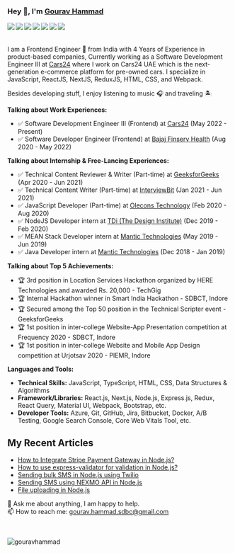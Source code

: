### Hey 👋, I'm [Gourav Hammad](https://gouravhammad.herokuapp.com)

<a href="https://www.linkedin.com/in/gouravhammad"> <img align="left" src="https://img.icons8.com/color/48/000000/linkedin.png"></img></a>
<a href="https://twitter.com/gouravhammad"> <img align="left" src="https://img.icons8.com/color/48/000000/twitter.png"></img></a>
<a href="https://www.facebook.com/gouravhammad477"> <img align="left" src="https://img.icons8.com/color/48/000000/facebook-new.png"></img></a>
<a href="https://www.instagram.com/gouravhammad"> <img align="left" src="https://img.icons8.com/color/48/000000/instagram-new.png"></img></a>
<a href="https://medium.com/@gouravhammad477"> <img align="left" src="https://img.icons8.com/color/48/000000/medium-monogram.png"></img></a>
<a href="https://www.youtube.com/channel/UCbLiJz8Td-XTjIt-7wxnNpw"> <img align="left" src="https://img.icons8.com/color/48/000000/youtube.png"></img></a>
<a href="https://gouravhammad.herokuapp.com/"> <img align="left" src="https://img.icons8.com/color/48/000000/shrug-emoticon.png"></img></a>
<br>
<br>
<br>
I am a Frontend Engineer 🚀 from India with 4 Years of Experience in product-based companies, Currently working as a Software Development Engineer III at [Cars24](https://www.cars24.com/) where I work on Cars24 UAE which is the next-generation e-commerce platform for pre-owned cars. I specialize in JavaScript, ReactJS, NextJS, ReduxJS, HTML, CSS, and Webpack.

Besides developing stuff, I enjoy listening to music 🎧 and traveling 🏝️

**Talking about Work Experiences:**
- ✅ Software Development Engineer III (Frontend) at [Cars24](https://www.cars24.com/) (May 2022 - Present)
- ✅ Software Developer Engineer (Frontend) at [Bajaj Finserv Health](https://healthrx.co.in/) (Aug 2020 - May 2022)


**Talking about Internship & Free-Lancing Experiences:**
- ✅ Technical Content Reviewer & Writer (Part-time) at [GeeksforGeeks](https://geeksforgeeks.org/) (Apr 2020 - Jun 2021)
- ✅ Technical Content Writer (Part-time) at [InterviewBit](https://www.interviewbit.com/) (Jan 2021 - Jun 2021)
- ✅ JavaScript Developer (Part-time) at [Olecons Technology](https://olecons.com/) (Feb 2020 - Aug 2020)
- ✅ NodeJS Developer intern at [TDi (The Design Institute)](https://thedesigninstitute.in/) (Dec 2019 - Feb 2020)
- ✅ MEAN Stack Developer intern at [Mantic Technologies](https://www.linkedin.com/company/mantic-technologies/about/) (May 2019 - Jun 2019)
- ✅ Java Developer intern at [Mantic Technologies](https://www.linkedin.com/company/mantic-technologies/about/) (Dec 2018 - Jan 2019)

**Talking about Top 5 Achievements:**
- 🏆 3rd position in Location Services Hackathon organized by HERE Technologies and awarded Rs. 20,000 - TechGig
- 🏆 Internal Hackathon winner in Smart India Hackathon - SDBCT, Indore
- 🏆 Secured among the Top 50 position in the Technical Scripter event - GeeksforGeeks
- 🏆 1st position in inter-college Website-App Presentation competition at Frequency 2020 - SDBCT, Indore
- 🏆 1st position in inter-college Website and Mobile App Design competition at Urjotsav 2020 - PIEMR, Indore

**Languages and Tools:**  <br/> 
<div align="left">  

 - **Technical Skills:** JavaScript, TypeScript, HTML, CSS, Data Structures & Algorithms <br/> 
 - **Framework/Libraries:** React.js, Next.js, Node.js, Express.js, Redux, React Query, Material UI, Webpack, Bootstrap, etc. <br/> 
 - **Developer Tools:** Azure, Git, GitHub, Jira, Bitbucket, Docker, A/B Testing, Google Search Console, Core Web Vitals Tool, etc.
</div>

## My Recent Articles  
<!-- BLOG-POST-LIST:START -->
- [How to Integrate Stripe Payment Gateway in Node.js?](https://www.geeksforgeeks.org/how-to-integrate-stripe-payment-gateway-in-node-js/)
- [How to use express-validator for validation in Node.js?](https://medium.com/@gouravhammad477/validation-in-node-js-using-the-express-validator-module-cd815ec082f1)
- [Sending bulk SMS in Node.js using Twilio](https://www.geeksforgeeks.org/sending-bulk-sms-in-node-js-using-twilio/)
- [Sending SMS using NEXMO API in Node.js](https://www.geeksforgeeks.org/sending-sms-using-nexmo-api-in-node-js/)
- [File uploading in Node.js](https://www.geeksforgeeks.org/file-uploading-in-node-js/)
<!-- BLOG-POST-LIST:END -->  
  
💬 Ask me about anything, I am happy to help. <br />
📫 How to reach me: gourav.hammad.sdbc@gmail.com


<br />
<p align="left"> <img src="https://komarev.com/ghpvc/?username=gouravhammad" alt="gouravhammad" /> </p>


